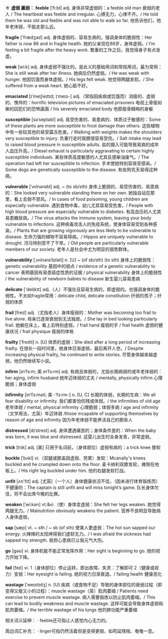 ☀ <span class="category">**虚弱 羸弱：**</span>
<span class="vocabulary">**feeble**</span> [ˈfi:bl]
<span class="definition">adj. 身体非常虚弱的：</span>a feeble old man 衰弱的老人 / The heartbeat was feeble and irregular. 心搏无力，心律不齐。/ He told them he was old and feeble and was not able to walk so far. 他告诉他们，他年老体弱，不能走那么远。

<span class="vocabulary">**fragile**</span> ['frædӡaɪl] 
<span class="definition">adj. 身体虚弱的、容易生病的。强调身体的脆弱性：</span>Her father is now 86 and in fragile health. 她的父亲现在86岁，身体虚弱。/ I’m feeling a bit fragile after the heavy work. 繁重的工作之后，我觉得身子有点发虚。

<span class="vocabulary">**weak**</span> [wi:k] 
<span class="definition">adj. 身体虚弱不强壮的。是此义的基础用词和常规用词，最为常用：</span>She is still weak after her illness. 她病后仍然虚弱。/ He was weak with hunger. 他因饥饿而身体虚弱。/ His legs felt weak. 他觉得两腿发软。/ She suffered from a weak heart. 她心脏不好。
                      
<span class="vocabulary">**emaciated**</span> [ɪˈmeɪʃieɪtɪd; ɪˈmeɪs-]
<span class="definition">adj.（常指因疾病或饥饿而）消瘦的、虚弱的、憔悴的：</span>horrific television pictures of emaciated prisoners 电视上骨瘦如柴的囚犯们的恐怖画面 / his severely emaciated body 他那瘦骨鳞峋的身躯
           
<span class="vocabulary">**susceptible**</span> [səˈseptəbl]
<span class="definition">adj. 易受伤害的、易患病的、体质过于敏感的：</span>Some of these plants are more susceptible to frost damage than others. 这些植物中有一些较其他的易受霜冻危害。/ Walking with weights makes the shoulders very susceptible to injury. 负重行走时肩膀很容易受伤。/ Salt intake may lead to raised blood pressure in susceptible adults. 盐的摄入可能导致易病的成年人血压升高。/ Diesel exhaust is particularly aggravating to certain highly susceptible individuals. 某些体质高度敏感的人尤其反感柴油废气。/ The operation had left her susceptible to infection. 手术使她特别容易受感染。/ Some dogs are genetically susceptible to the disease. 有些狗先天易得这种病。

<span class="vocabulary">**vulnerable**</span> [ˈvʌlnərəbl]
<span class="definition">adj. ~ (to sb/sth) 身体上脆弱的、易受伤害的、易患病的：</span>She looked very vulnerable standing there on her own. 她独自站在那里，看上去弱不禁风。/ In cases of food poisoning, young children are especially vulnerable. 遇到食物中毒，幼儿尤其容易受危害。/ People with high blood pressure are especially vulnerable to diabetes. 有高血压的人尤其易患糖尿病。/ The virus attacks the immune system, leaving your body vulnerable to infections. 这种病毒攻击人的免疫系统，使身体容易受到各种感染。/ Plants that are growing vigorously are less likely to be vulnerable to disease. 生命力强的植物不容易得病。/ Hippos are uniquely vulnerable to drought. 河马特别受不了干旱。/ Old people are particularly vulnerable members of our society. 老年人是社会中尤为明显的弱势群体。
           
<span class="vocabulary">**vulnerability**</span> [ˌvʌlnərəˈbɪləti]
<span class="definition">n. [U] ~ (of sb/sth) (to sth) 身体上的脆弱性：</span>genetic vulnerability 基因中的弱点 / evidence of a genetic vulnerability to cancer 表明基因有易患癌症性质的证据 / physical vulnerability 身体上的脆弱性 / the vulnerability of newborn babies to disease 新生婴儿容易患病 

<span class="vocabulary">**delicate**</span> ['delɪkɪt] 
<span class="definition">adj.（人）不强壮且容易生病的，即虚弱的。也强调身体的脆弱性，不太如fragile常用：</span>delicate child, delicate constitution 纤弱的孩子；纤弱的体质
           
<span class="vocabulary">**frail**</span> [freɪl]
<span class="definition">adj.（尤指老人）身体瘦弱的：</span>Mother was becoming too frail to live alone. 母亲已逐渐衰弱到无法独居。/ She lay in bed looking particularly frail. 她躺在床上，看上去特别虚弱。/ frail hand 瘦弱的手 / frail health 虚弱的健康状况 / frail physique 瘦弱的体格
                      
<span class="vocabulary">**frailty**</span> [ˈfreɪlti]
<span class="definition">n. [U] 体质的虚弱：</span>She died after a long period of increasing frailty. 在很长一段时间里，她身体日渐虚弱，最后离开人世。/ Despite increasing physical frailty, he continued to write stories. 尽管身体越来越虚弱，他仍然继续写小说。
           
<span class="vocabulary">**infirm**</span> [ɪnˈfɜ:m; 美 ɪnˈfɜ:rm]
<span class="definition">adj. 有病且体弱的，尤指长期病弱的或年老体弱的：</span>her aging, infirm husband 她年迈体弱的丈夫 / mentally, physically infirm 心理脆弱；身体虚弱

<span class="vocabulary">**infirmity**</span> [ɪnˈfɜ:məti; 美 -ˈfɜ:rm-]
<span class="definition">n. [U, C] 长期的体弱，长期的生病：</span>We all fear disability or infirmity. 我们都害怕伤残或体弱。/ the infirmities of old age 老年体弱 / mental, physical infirmity 心理脆弱；体弱多病 / age and infirmity（文学用法，尤英）年迈体弱 /those incapable of supporting themselves by reason of age and infirmity 因为年老体弱不能养活自己的那些人

<span class="vocabulary">**distressed**</span> [dɪˈstrest]
<span class="definition">adj. 身体遭遇痛苦的；身体条件差的：</span>When the baby was born, it was blue and distressed. 这婴儿出生时全身发青，非常虚弱。

<span class="vocabulary">**trick**</span> [trɪk] 
<span class="definition">adj. [美] 只用于名词前，（身体部位）虚弱有病的：</span>a trick knee 膝软
           
<span class="vocabulary">**buckle**</span> [ˈbʌkl]
<span class="definition">vi.（双腿或膝盖因虚弱、劳累）发软：</span>Mcanally's knees buckled and he crumpled down onto the floor. 麦卡纳利双膝发软，瘫倒在地板上。/ His right leg buckled under him. 他的右腿发软打战。
           
<span class="vocabulary">**unfit**</span> [ʌn'fɪt] 
<span class="definition">adj. [尤英]（一个人）身体健康状况不佳，（因未进行体育锻炼而）不健康的：</span>The captain is still unfit and will miss tonight’s game. 队长身体欠佳，将不会出席今晚的比赛。
           
<span class="vocabulary">**weaken**</span> [ˈwi:kən]
<span class="definition">vt.&vi.（使）身体变虚弱：</span>She felt her legs weaken. 她觉得两腿无力。/ Malnutrition obviously weakens the patient. 营养不良明显导致病人身体虚弱。

<span class="vocabulary">**sap**</span> [sæp]
<span class="definition">vt. ~ sth / ~ sb (of sth) 使某人更虚弱：</span>The hot sun sapped our energy. 火辣辣的太阳烤得我们虚软无力。/ I was afraid the sickness had sapped my strength. 我担心患病已让我元气大伤。           

<span class="vocabulary">**go**</span> [ɡəʊ] 
<span class="definition">vi. 身体机能不能正常发挥作用：</span>Her sight is beginning to go. 她的视力开始下降。

<span class="vocabulary">**fail**</span> [feɪl] 
<span class="definition">vi. 1（身体部位）停止运转，即出故障、失灵：</span>了解即可 <span class="definition">2（健康或视力）变弱：</span>Her eyesight is failing. 她的视力日渐衰退。/ failing health 健康恶化

<span class="vocabulary">**wastage**</span> [ˈweɪstɪdʒ]
<span class="definition">n. [U] 疾病（或食物不足）导致的身体部位的衰弱过程（即变得又瘦又小的过程）：</span>muscle wastage（英）肌肉萎缩 / Patients need exercise to prevent muscle wastage. 病人需要锻炼以防止肌肉萎缩。/ This can lead to bodily weakness and muscle wastage. 这样可能会导致身体虚弱和肌肉萎缩。/ the terrible wastage of his lungs 他的肺功能严重萎缩

相关词义延伸：
· feeble还可指让人感觉内心无力的。

周边词汇补充：
· linger可指仍然活着但是变得更弱，如苟延残喘、奄奄一息。

